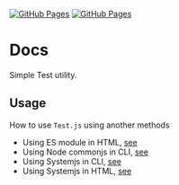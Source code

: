 [![GitHub Pages](https://img.shields.io/badge/Docs-121013?logo=github&logoColor=white)](../README.md)
[![GitHub Pages](https://img.shields.io/badge/Main-121013)](./README.md)


# Docs #

Simple Test utility.

## Usage ##

How to use `Test.js` using another methods 

- Using ES module in HTML, [see](./module.md)
- Using Node commonjs in CLI, [see](./common.md)
- Using Systemjs in CLI, [see](./system.md)
- Using Systemjs in HTML, [see](./system.md)
